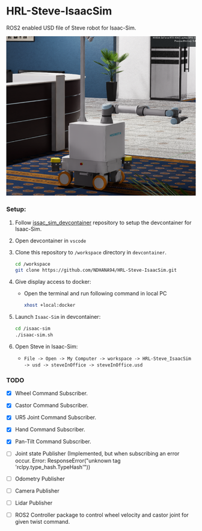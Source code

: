 # HRL-Steve-IsaacSim
ROS2 enabled USD file of Steve robot for Isaac-Sim.

![alt text](img.png)

### Setup:
1. Follow [issac_sim_devcontainer](https://github.com/NDHANA94/isaac_sim_devcontainer.git) repository to setup the devcontainer for Isaac-Sim.

2. Open devcontainer in `vscode`

3. Clone this repository to `/workspace` directory in `devcontainer`.
    ```bash
    cd /workspace
    git clone https://github.com/NDHANA94/HRL-Steve-IsaacSim.git
    ```

4. Give display access to docker: 
    - Open the terminal and run following command in local PC
        ```bash
        xhost +local:docker
        ```

4. Launch `Isaac-Sim` in devcontainer:
    ```bash
    cd /isaac-sim
    ./isaac-sim.sh
    ```

5. Open Steve in Isaac-Sim:
    - `File -> Open -> My Computer -> workspace -> HRL-Steve_IsaacSim -> usd -> steveInOffice -> steveInOffice.usd`
    

### TODO

- [x] Wheel Command Subscriber.
- [x] Castor Command Subscriber.
- [x] UR5 Joint Command Subscriber.
- [x] Hand Command Subscriber.
- [x] Pan-Tilt Command Subscriber.
- [ ] Joint state Publisher (Implemented, but when subscribing an error occur. Error: ResponseError("unknown tag 'rclpy.type_hash.TypeHash'"))
- [ ] Odometry Publisher
- [ ] Camera Publisher
- [ ] Lidar Publisher
- [ ] ROS2 Controller package to control wheel velocity and castor joint for given twist command.


